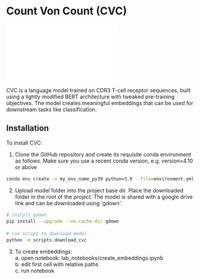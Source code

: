 # Count Von Count (CVC)

![Screenshot](cvc_pipeline.pdf)

CVC is a language model trained on CDR3 T-cell receptor sequences, built using a lightly modified BERT architecture with tweaked pre-training objectives. The model creates meaningful embeddings that can be used for downstream tasks like classification.

## Installation

To install CVC:
1. Clone the GitHub repository and create its requisite conda environment as follows.
   Make sure you use a recent conda version, e.g. version=4.10 or above

```bash
conda env create -n my_env_name_py39 python=3.9 --file=environment.yml
```

2. Upload model folder into the project base dir. Place the downloaded folder in the root of the project.
   The model is shared with a google drive link and can be downloaded using 'gdown'.

```bash
# install gdown
pip install --upgrade --no-cache-dir gdown

# run script to download model
python -m scripts.download_cvc
```


3. To create embeddings: <br />
   a. open notebook: lab_notebooks/create_embeddings.ipynb <br />
   b. edit first cell with relative paths <br />
   c. run notebook <br />
